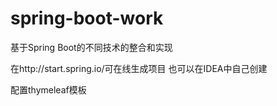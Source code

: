 # spring-boot-work
基于Spring Boot的不同技术的整合和实现

在http://start.spring.io/可在线生成项目
也可以在IDEA中自己创建

配置thymeleaf模板
